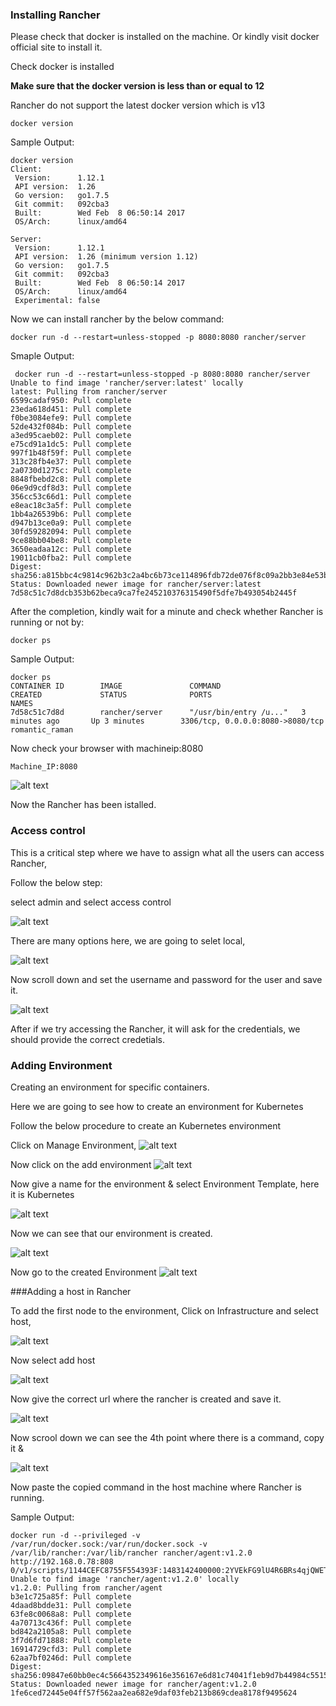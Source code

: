 ### Installing Rancher

Please check that docker is installed on the machine. Or kindly visit docker official site to install it.

Check docker is installed

**Make sure that the docker version is less than or equal to 12**

Rancher do not support the latest docker version which is v13

```
docker version
```

Sample Output:

```
docker version
Client:
 Version:      1.12.1
 API version:  1.26
 Go version:   go1.7.5
 Git commit:   092cba3
 Built:        Wed Feb  8 06:50:14 2017
 OS/Arch:      linux/amd64

Server:
 Version:      1.12.1
 API version:  1.26 (minimum version 1.12)
 Go version:   go1.7.5
 Git commit:   092cba3
 Built:        Wed Feb  8 06:50:14 2017
 OS/Arch:      linux/amd64
 Experimental: false
```

Now we can install rancher by the below command:

```
docker run -d --restart=unless-stopped -p 8080:8080 rancher/server
```

Smaple Output:

```
 docker run -d --restart=unless-stopped -p 8080:8080 rancher/server
Unable to find image 'rancher/server:latest' locally
latest: Pulling from rancher/server
6599cadaf950: Pull complete
23eda618d451: Pull complete
f0be3084efe9: Pull complete
52de432f084b: Pull complete
a3ed95caeb02: Pull complete
e75cd91a1dc5: Pull complete
997f1b48f59f: Pull complete
313c28fb4e37: Pull complete
2a0730d1275c: Pull complete
8848fbebd2c8: Pull complete
06e9d9cdf8d3: Pull complete
356cc53c66d1: Pull complete
e8eac18c3a5f: Pull complete
1bb4a26539b6: Pull complete
d947b13ce0a9: Pull complete
30fd59282094: Pull complete
9ce88bb04be8: Pull complete
3650eadaa12c: Pull complete
19011cb0fba2: Pull complete
Digest: sha256:a815bbc4c9814c962b3c2a4bc6b73ce114896fdb72de076f8c09a2bb3e84e53b
Status: Downloaded newer image for rancher/server:latest
7d58c51c7d8dcb353b62beca9ca7fe245210376315490f5dfe7b493054b2445f
```

After the completion, kindly wait for a minute and check whether Rancher is running or not by:

```
docker ps
```

Sample Output:

```
docker ps
CONTAINER ID        IMAGE               COMMAND                  CREATED             STATUS              PORTS                              NAMES
7d58c51c7d8d        rancher/server      "/usr/bin/entry /u..."   3 minutes ago       Up 3 minutes        3306/tcp, 0.0.0.0:8080->8080/tcp   romantic_raman
```

Now check your browser with machineip:8080

```
Machine_IP:8080
```

![alt text](Images/1.png "Rancher Home")

Now the Rancher has been istalled.

### Access control

This is a critical step where we have to assign what all the users can access Rancher,

Follow the below step:

select admin and select access control

![alt text](Images/access/1.png)

There are many options here, we are going to selet local,

![alt text](Images/access/2.png)

Now scroll down and set the username and password for the user and save it.

![alt text](Images/access/3.png)

After if we try accessing the Rancher, it will ask for the credentials, we should provide the correct credetials.

### Adding Environment

Creating an environment for specific containers.

Here we are going to see how to create an environment for Kubernetes

Follow the below procedure to create an Kubernetes environment

Click on Manage Environment,
![alt text](Images/6.png)

Now click on the add environment
![alt text](Images/7.png)

Now give a name for the environment & select Environment Template, here it is Kubernetes

![alt text](Images/8.png)

Now we can see that our environment is created.

![alt text](Images/9.png)

Now go to the created Environment
![alt text](Images/10.png)


###Adding a host in Rancher

To add the first node to the environment, Click on Infrastructure and select host,

![alt text](Images/2.png)

Now select add host

![alt text](Images/3.png)

Now give the correct url where the rancher is created and save it.

![alt text](Images/4.png)

Now scrool down we can see the 4th point where there is a command, copy it &

![alt text](Images/5.png)

Now paste the copied command in the host machine where Rancher is running.

Sample Output:

```
docker run -d --privileged -v /var/run/docker.sock:/var/run/docker.sock -v /var/lib/rancher:/var/lib/rancher rancher/agent:v1.2.0 http://192.168.0.78:808 0/v1/scripts/1144CEFC8755F554393F:1483142400000:2YVEkFG9lU4R6BRs4qjQWETVVsA
Unable to find image 'rancher/agent:v1.2.0' locally
v1.2.0: Pulling from rancher/agent
b3e1c725a85f: Pull complete
4daad8bdde31: Pull complete
63fe8c0068a8: Pull complete
4a70713c436f: Pull complete
bd842a2105a8: Pull complete
3f7d6fd71888: Pull complete
16914729cfd3: Pull complete
62aa7bf0246d: Pull complete
Digest: sha256:09847e60bb0ec4c5664352349616e356167e6d81c74041f1eb9d7b44984c5515
Status: Downloaded newer image for rancher/agent:v1.2.0
1fe6ced72445e04ff57f562aa2ea682e9daf03feb213b869cdea8178f9495624
```
